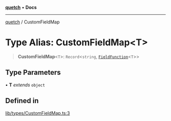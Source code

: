 [**quetch**](../README.md) • **Docs**

***

[quetch](../README.md) / CustomFieldMap

# Type Alias: CustomFieldMap\<T\>

> **CustomFieldMap**\<`T`\>: `Record`\<`string`, [`FieldFunction`](FieldFunction.md)\<`T`\>\>

## Type Parameters

• **T** *extends* `object`

## Defined in

[lib/types/CustomFieldMap.ts:3](https://github.com/nevoland/quetch/blob/4c3c4d08a348f3317d0dfdffa7516132c18306c7/lib/types/CustomFieldMap.ts#L3)
